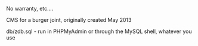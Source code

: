 No warranty, etc....

CMS for a burger joint, originally created May 2013


db/zdb.sql - run in PHPMyAdmin or through the MySQL shell, whatever you use

